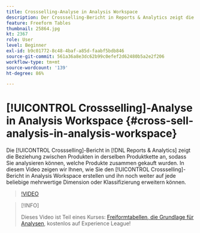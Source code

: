 ```yaml
---
title: Crossselling-Analyse in Analysis Workspace
description: Der Crossselling-Bericht in Reports & Analytics zeigt die Beziehung zwischen Produkten in derselben Produktkette an, sodass Sie analysieren können, welche Produkte zusammen gekauft wurden. In diesem Video zeigen wir Ihnen, wie Sie den Crossselling-Bericht in Analysis Workspace erstellen und ihn noch weiter auf jede beliebige mehrwertige Dimension oder Klassifizierung erweitern können.
feature: Freeform Tables
thumbnail: 25864.jpg
kt: 2367
role: User
level: Beginner
exl-id: b9c01772-8c48-4baf-a85d-faabf5bdb846
source-git-commit: 561a36a8e3dc62b99c0efef2d62480b5a2e2f206
workflow-type: tm+mt
source-wordcount: '139'
ht-degree: 86%

---
```


# [!UICONTROL Crossselling]-Analyse in Analysis Workspace {#cross-sell-analysis-in-analysis-workspace}

Die [!UICONTROL Crossselling]-Bericht in [!DNL Reports & Analytics] zeigt die Beziehung zwischen Produkten in derselben Produktkette an, sodass Sie analysieren können, welche Produkte zusammen gekauft wurden. In diesem Video zeigen wir Ihnen, wie Sie den [!UICONTROL Crossselling]-Bericht in Analysis Workspace erstellen und ihn noch weiter auf jede beliebige mehrwertige Dimension oder Klassifizierung erweitern können.

>[!VIDEO](https://video.tv.adobe.com/v/25864/?quality=12)

>[!INFO]
>
> Dieses Video ist Teil eines Kurses: [Freiformtabellen, die Grundlage für Analysen](https://experienceleague.adobe.com/?recommended=Analytics-U-1-2020.3), kostenlos auf Experience League!
